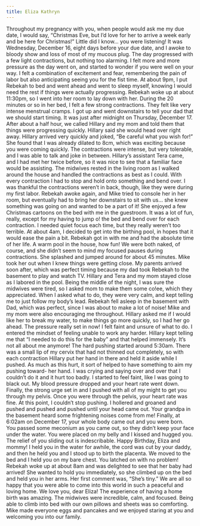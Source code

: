 ```yaml
---
title: Eliza Kathryn
---
```



Throughout my pregnancy with you, when people would ask me my due date, I would say, “Christmas Eve, but I’d love for her to arrive a week early and be here for Christmas!” Little did I know… you were listening! It was Wednesday, December 16, eight days before your due date, and I awoke to bloody show and loss of most of my mucous plug. The day progressed with a few light contractions, but nothing too alarming. I felt more and more pressure as the day went on, and started to wonder if you were well on your way. I felt a combination of excitement and fear, remembering the pain of labor but also anticipating seeing you for the fist time. At about 9pm, I put Rebekah to bed and went ahead and went to sleep myself, knowing I would need the rest if things were actually progressing. Rebekah woke up at about 11:30pm, so I went into her room to lay down with her. During the 20 minutes or so in her bed, I felt a few strong contractions. They felt like very intense menstrual cramps. I got up and went downstairs to tell your dad that we should start timing. It was just after midnight on Thursday, December 17. After about a half hour, we called Hillary and my mom and told them that things were progressing quickly. Hillary said she would head over right away. Hillary arrived very quickly and joked, “Be careful what you wish for!” She found that I was already dilated to 8cm, which was exciting because you were coming quickly. The contractions were intense, but very tolerable, and I was able to talk and joke in between. Hillary’s assistant Tera came, and I had met her twice before, so it was nice to see that a familiar face would be assisting. The midwives rested in the living room as I walked around the house and handled the contractions as best as I could. With every contraction I had to stop and hold onto something and bend over. I was thankful the contractions weren’t in back, though, like they were during my first labor. Rebekah awoke again, and Mike tried to console her in her room, but eventually had to bring her downstairs to sit with us… she knew something was going on and wanted to be a part of it! She enjoyed a few Christmas cartoons on the bed with me in the guestroom. It was a lot of fun, really, except for my having to jump o! the bed and bend over for each contraction. I needed quiet focus each time, but they really weren’t too terrible. At about 4am, I decided to get into the birthing pool, in hopes that it would ease the pain a bit. Rebekah got in with me and had the absolute time of her life. A warm pool in the house, how fun! We were both naked, of course, and she didn’t seem to mind my focused pauses during contractions. She splashed and jumped around for about 45 minutes. Mike took her out when I knew things were getting close. My parents arrived soon after, which was perfect timing because my dad took Rebekah to the basement to play and watch TV. Hillary and Tera and my mom stayed close as I labored in the pool. Being the middle of the night, I was sure the midwives were tired, so I asked mom to make them some co!ee, which they appreciated. When I asked what to do, they were very calm, and kept telling me to just follow my body’s lead. Rebekah fell asleep in the basement with Dad, which was perfect, since I was about to make a lot of noise! Mike and my mom were also encouraging me throughout. Hillary asked me if I would like her to break my water, to make things go more quickly, so I had her go ahead. The pressure really set in now! I felt faint and unsure of what to do. I entered the mindset of feeling unable to work any harder. Hillary kept telling me that “I needed to do this for the baby” and that helped immensely. It’s not all about me anymore! The hard pushing started around 5:30am. There was a small lip of my cervix that had not thinned out completely, so with each contraction Hillary put her hand in there and held it aside while I pushed. As much as this hurt, it sort of helped to have something to aim my pushing toward- her hand. I was crying and saying over and over that I couldn’t do it and it hurt too badly. I started to feel faint, like I was going to black out. My blood pressure dropped and your heart rate went down. Finally, the strong urge set in and I pushed with all of my might to get you through my pelvis. Once you were through the pelvis, your heart rate was fine. At this point, I couldn’t stop pushing. I hollered and groaned and pushed and pushed and pushed until your head came out. Your grandpa in the basement heard some frightening noises come from me! Finally, at 6:02am on December 17, your whole body came out and you were born. You passed some meconium as you came out, so they didn’t keep your face under the water. You were placed on my belly and I kissed and hugged you. The relief of you sliding out is indescribable. Happy Birthday, Eliza and mommy! I held you in the water for awhile, the cord was cut by your daddy, and then he held you and I stood up to birth the placenta. We moved to the bed and I held you on my bare chest. You latched on with no problem! Rebekah woke up at about 8am and was delighted to see that her baby had arrived! She wanted to hold you immediately, so she climbed up on the bed and held you in her arms. Her first comment was, “She’s tiny.” We are all so happy that you were able to come into this world in such a peaceful and loving home. We love you, dear Eliza! The experience of having a home birth was amazing. The midwives were incredible, calm, and focused. Being able to climb into bed with our own pillows and sheets was so comforting. Mike made everyone eggs and pancakes and we enjoyed staring at you and welcoming you into our family.